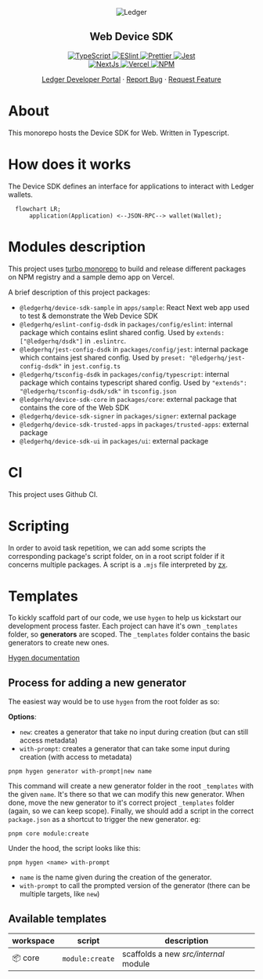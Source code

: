 <p align="center">
 <img src="https://user-images.githubusercontent.com/9203826/154288895-670f5c23-81a1-4307-a080-1af83f7f8356.svg" align="center" alt="Ledger" />
 <h2 align="center">Web Device SDK</h2>
  <p align="center">
  <!-- Update with each individual package version -->
    <!-- Enable and display when CI set up -->
    <!-- <a href="https://github.com/LedgerHQ/platform-sdk/actions">
      <img alt="Tests Passing" src="https://github.com/LedgerHQ/platform-sdk/workflows/CI/badge.svg" />
    </a> -->
    <a href="https://www.typescriptlang.org/">
      <img alt="TypeScript" src="https://img.shields.io/badge/TypeScript-007ACC?style=for-the-badge&logo=typescript&logoColor=white" />
    </a>
    <a href="https://eslint.org/">
      <img alt="ESlint" src="https://img.shields.io/badge/eslint-3A33D1?style=for-the-badge&logo=eslint&logoColor=white" />
    </a>
    <a href="https://prettier.io/">
      <img alt="Prettier" src="https://img.shields.io/badge/prettier-1A2C34?style=for-the-badge&logo=prettier&logoColor=F7BA3E" />
    </a>
    <a href="https://jestjs.io/">
      <img alt="Jest" src="https://img.shields.io/badge/Jest-323330?style=for-the-badge&logo=Jest&logoColor=white" />
    </a>
<br />
    <a href="https://nextjs.org/">
      <img alt="NextJs" src="https://img.shields.io/badge/Next.js-000?logo=nextdotjs&logoColor=fff&style=for-the-badge" />
    </a>
    <a href="https://vercel.com/">
      <img alt="Vercel" src="https://img.shields.io/badge/Vercel-000000?style=for-the-badge&logo=vercel&logoColor=white" />
    </a>
    <a href="https://www.npmjs.com/">
      <img alt="NPM" src="https://img.shields.io/badge/npm-CB3837?style=for-the-badge&logo=npm&logoColor=white" />
    </a>
  </p>

  <p align="center">
    <a href="https://developers.ledger.com/docs/live-app/start-here/">Ledger Developer Portal</a>
    ·
    <a href="https://github.com/LedgerHQ/device-sdk-ts/issues/new/choose">Report Bug</a>
    ·
    <a href="https://github.com/LedgerHQ/device-sdk-ts/issues/new/choose">Request Feature</a>
  </p>
  <!-- Also add monorepo docuzaurus doc when available -->
</p>

# About

This monorepo hosts the Device SDK for Web. 
Written in Typescript.


# How does it works

The Device SDK defines an interface for applications to interact with Ledger wallets.

```mermaid
  flowchart LR;
      application(Application) <--JSON-RPC--> wallet(Wallet);
```

<!-- TODO: link to reference implementations of client and server once available -->


# Modules description

This project uses [turbo monorepo](https://turbo.build/repo/docs) to build and release different packages on NPM registry and a sample demo app on Vercel.  

A brief description of this project packages:

* `@ledgerhq/device-sdk-sample` in `apps/sample`: React Next web app used to test & demonstrate the Web Device SDK
* `@ledgerhq/eslint-config-dsdk` in `packages/config/eslint`: internal package which contains eslint shared config. Used by `extends: ["@ledgerhq/dsdk"]` in `.eslintrc`.
* `@ledgerhq/jest-config-dsdk` in `packages/config/jest`: internal package which contains jest shared config. Used by `preset: "@ledgerhq/jest-config-dsdk"` in `jest.config.ts`
* `@ledgerhq/tsconfig-dsdk` in `packages/config/typescript`: internal package which contains typescript shared config. Used by `"extends": "@ledgerhq/tsconfig-dsdk/sdk"` in `tsconfig.json`
* `@ledgerhq/device-sdk-core` in `packages/core`: external package that contains the core of the Web SDK
* `@ledgerhq/device-sdk-signer` in `packages/signer`: external package
* `@ledgerhq/device-sdk-trusted-apps` in `packages/trusted-apps`: external package
* `@ledgerhq/device-sdk-ui` in `packages/ui`: external package


# CI

This project uses Github CI. 


# Scripting

In order to avoid task repetition, we can add some scripts the corresponding package's script folder, on in a root script folder if it concerns multiple packages.
A script is a `.mjs` file interpreted by [zx](https://github.com/google/zx).

# Templates

To kickly scaffold part of our code, we use `hygen` to help us kickstart our development process faster.
Each project can have it's own `_templates` folder, so **generators** are scoped.
The `_templates` folder contains the basic generators to create new ones.

[Hygen documentation](https://www.hygen.io/docs/quick-start/)

## Process for adding a new generator

The easiest way would be to use `hygen` from the root folder as so:

**Options**:
  - `new`: creates a generator that take no input during creation (but can still access metadata)
  - `with-prompt`: creates a generator that can take some input during creation (with access to metadata)

```
pnpm hygen generator with-prompt|new name
```

This command will create a new generator folder in the root `_templates` with the given `name`. 
It's there so that we can modify this new generator. 
When done, move the new generator to it's correct project `_templates` folder (again, so we can keep scope).
Finally, we should add a script in the correct `package.json` as a shortcut to trigger the new generator.
eg:

```
pnpm core module:create
```

Under the hood, the script looks like this:

```
pnpm hygen <name> with-prompt
```

- `name` is the name given during the creation of the generator.
- `with-prompt` to call the prompted version of the generator (there can be multiple targets, like `new`)


## Available templates

| workspace | script | description |
| - | - | - |
| 📦 core | `module:create` | scaffolds a new _src/internal_ module |

